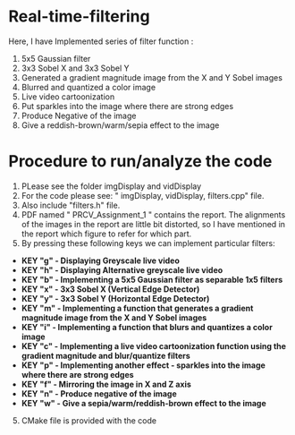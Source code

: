 # Real-time-filtering

Here, I have Implemented series of filter function :
1. 5x5 Gaussian filter
2. 3x3 Sobel X and 3x3 Sobel Y
3. Generated a gradient magnitude image from the X and Y Sobel images
4. Blurred and quantized a color image
5. Live video cartoonization
6. Put sparkles into the image where there are strong edges
7. Produce Negative of the image
8. Give a reddish-brown/warm/sepia effect to the image

# Procedure to run/analyze the code
1. PLease see the folder imgDisplay and vidDisplay
2. For the code please see: " imgDisplay, vidDisplay, filters.cpp" file.
3. Also include "filters.h" file.
4. PDF named " PRCV_Assignment_1 " contains the report. The alignments of the images in the report are little bit distorted,
	 so I have mentioned in the report which figure to refer for which part.
4. By pressing these following keys we can implement particular filters:
* **KEY "g" - Displaying Greyscale live video**
* **KEY "h" - Displaying Alternative greyscale live video**
* **KEY "b" - Implementing a 5x5 Gaussian filter as separable 1x5 filters**
* **KEY "x" - 3x3 Sobel X (Vertical Edge Detector)**
* **KEY "y" - 3x3 Sobel Y (Horizontal Edge Detector)**
* **KEY "m" - Implementing a function that generates a gradient magnitude image from the X and Y Sobel images**
* **KEY "i" - Implementing a function that blurs and quantizes a color image**
* **KEY "c" - Implementing a live video cartoonization function using the gradient magnitude and blur/quantize filters**
* **KEY "p" - Implementing another effect - sparkles into the image where there are strong edges**
* **KEY "f" - Mirroring the image in X and Z axis**
* **KEY "n" - Produce negative of the image**
* **KEY "w" - Give a sepia/warm/reddish-brown effect to the image**
5. CMake file is provided with the code


